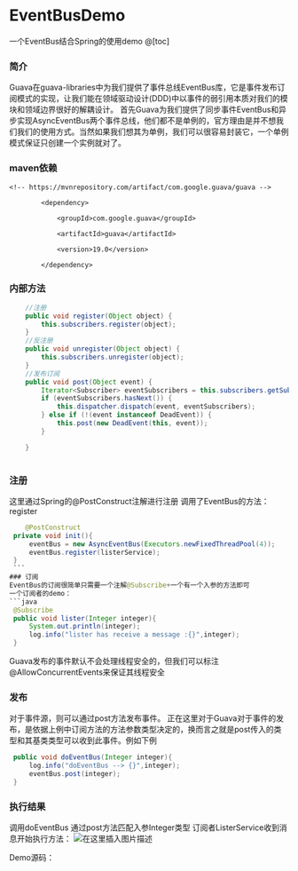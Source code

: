 # EventBusDemo
一个EventBus结合Spring的使用demo
@[toc]
### 简介
Guava在guava-libraries中为我们提供了事件总线EventBus库，它是事件发布订阅模式的实现，让我们能在领域驱动设计(DDD)中以事件的弱引用本质对我们的模块和领域边界很好的解耦设计。
 首先Guava为我们提供了同步事件EventBus和异步实现AsyncEventBus两个事件总线，他们都不是单例的，官方理由是并不想我们我们的使用方式。当然如果我们想其为单例，我们可以很容易封装它，一个单例模式保证只创建一个实例就对了。
### maven依赖
```
<!-- https://mvnrepository.com/artifact/com.google.guava/guava -->

        <dependency>

            <groupId>com.google.guava</groupId>

            <artifactId>guava</artifactId>

            <version>19.0</version>

        </dependency>
```

### 内部方法
```java
	//注册
    public void register(Object object) {
        this.subscribers.register(object);
    }
	//反注册
    public void unregister(Object object) {
        this.subscribers.unregister(object);
    }
	//发布订阅
    public void post(Object event) {
        Iterator<Subscriber> eventSubscribers = this.subscribers.getSubscribers(event);
        if (eventSubscribers.hasNext()) {
            this.dispatcher.dispatch(event, eventSubscribers);
        } else if (!(event instanceof DeadEvent)) {
            this.post(new DeadEvent(this, event));
        }

    }
   
   ```
   ### 注册
   这里通过Spring的@PostConstruct注解进行注册
   调用了EventBus的方法：register
   ```java
       @PostConstruct
    private void init(){
        eventBus = new AsyncEventBus(Executors.newFixedThreadPool(4));
        eventBus.register(listerService);
    }
    ```
   ### 订阅
   EventBus的订阅很简单只需要一个注解@Subscribe+一个有一个入参的方法即可
   一个订阅者的demo：
   ```java
    @Subscribe
    public void lister(Integer integer){
        System.out.println(integer);
        log.info("lister has receive a message :{}",integer);
    }
   ```
   Guava发布的事件默认不会处理线程安全的，但我们可以标注@AllowConcurrentEvents来保证其线程安全
  
  ### 发布
  对于事件源，则可以通过post方法发布事件。 正在这里对于Guava对于事件的发布，是依据上例中订阅方法的方法参数类型决定的，换而言之就是post传入的类型和其基类类型可以收到此事件。例如下例
 ```java
  public void doEventBus(Integer integer){
      log.info("doEventBus --> {}",integer);
      eventBus.post(integer);
  }
 ```

### 执行结果 
调用doEventBus 通过post方法匹配入参Integer类型
订阅者ListerService收到消息开始执行方法：
![在这里插入图片描述](https://img-blog.csdnimg.cn/20200721201606841.png)

Demo源码：
